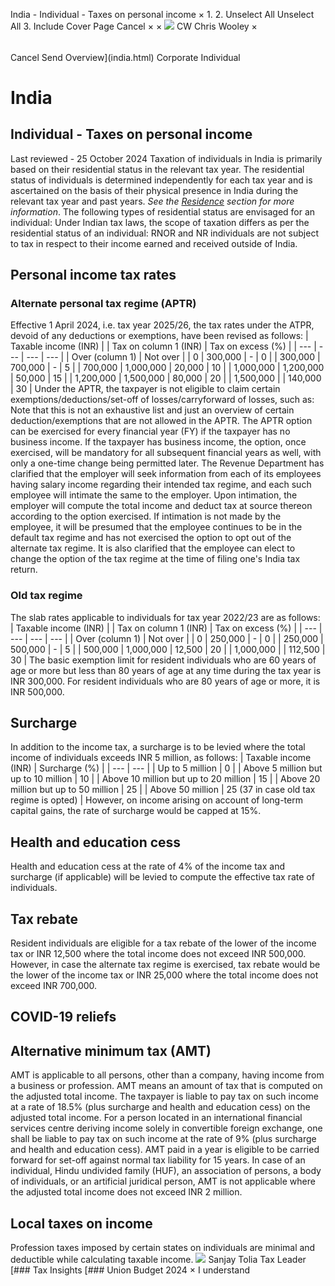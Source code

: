 India - Individual - Taxes on personal income
×
1.
2.
Unselect All
Unselect All
3.
Include Cover Page
Cancel
×
×
![](-/media/world-wide-tax-summaries/attachments/global---chris-wooley.ashx%3Frev=ac5e5f3223b34096b1afc2a6009c7320&revision=ac5e5f32-23b3-4096-b1af-c2a6009c7320&hash=859B7ADC84DC2CBEC9760E9E6EE7DE6D0A8BFCDF)
CW
Chris Wooley
×
######
Cancel
Send
Overview](india.html)
Corporate
Individual
# India
## Individual - Taxes on personal income
Last reviewed - 25 October 2024
Taxation of individuals in India is primarily based on their residential status in the relevant tax year. The residential status of individuals is determined independently for each tax year and is ascertained on the basis of their physical presence in India during the relevant tax year and past years. *See the [Residence](india/individual/residence.html) section for more information*.
The following types of residential status are envisaged for an individual:
Under Indian tax laws, the scope of taxation differs as per the residential status of an individual:
RNOR and NR individuals are not subject to tax in respect to their income earned and received outside of India.
## Personal income tax rates
### Alternate personal tax regime (APTR)
Effective 1 April 2024, i.e. tax year 2025/26, the tax rates under the ATPR, devoid of any deductions or exemptions, have been revised as follows:
| Taxable income (INR) | | Tax on column 1 (INR) | Tax on excess (%) |
| --- | --- | --- | --- |
| Over (column 1) | Not over |
| 0 | 300,000 | - | 0 |
| 300,000 | 700,000 | - | 5 |
| 700,000 | 1,000,000 | 20,000 | 10 |
| 1,000,000 | 1,200,000 | 50,000 | 15 |
| 1,200,000 | 1,500,000 | 80,000 | 20 |
| 1,500,000 |  | 140,000 | 30 |
Under the APTR, the taxpayer is not eligible to claim certain exemptions/deductions/set-off of losses/carryforward of losses, such as:
Note that this is not an exhaustive list and just an overview of certain deduction/exemptions that are not allowed in the APTR.
The APTR option can be exercised for every financial year (FY) if the taxpayer has no business income. If the taxpayer has business income, the option, once exercised, will be mandatory for all subsequent financial years as well, with only a one-time change being permitted later.
The Revenue Department has clarified that the employer will seek information from each of its employees having salary income regarding their intended tax regime, and each such employee will intimate the same to the employer. Upon intimation, the employer will compute the total income and deduct tax at source thereon according to the option exercised.
If intimation is not made by the employee, it will be presumed that the employee continues to be in the default tax regime and has not exercised the option to opt out of the alternate tax regime.
It is also clarified that the employee can elect to change the option of the tax regime at the time of filing one's India tax return.
### Old tax regime
The slab rates applicable to individuals for tax year 2022/23 are as follows:
| Taxable income (INR) | | Tax on column 1 (INR) | Tax on excess (%) |
| --- | --- | --- | --- |
| Over (column 1) | Not over |
| 0 | 250,000 | - | 0 |
| 250,000 | 500,000 | - | 5 |
| 500,000 | 1,000,000 | 12,500 | 20 |
| 1,000,000 |  | 112,500 | 30 |
The basic exemption limit for resident individuals who are 60 years of age or more but less than 80 years of age at any time during the tax year is INR 300,000. For resident individuals who are 80 years of age or more, it is INR 500,000.
## Surcharge
In addition to the income tax, a surcharge is to be levied where the total income of individuals exceeds INR 5 million, as follows:
| Taxable income (INR) | Surcharge (%) |
| --- | --- |
| Up to 5 million | 0 |
| Above 5 million but up to 10 million | 10 |
| Above 10 million but up to 20 million | 15 |
| Above 20 million but up to 50 million | 25 |
| Above 50 million | 25 (37 in case old tax regime is opted) |
However, on income arising on account of long-term capital gains, the rate of surcharge would be capped at 15%.
## Health and education cess
Health and education cess at the rate of 4% of the income tax and surcharge (if applicable) will be levied to compute the effective tax rate of individuals.
## Tax rebate
Resident individuals are eligible for a tax rebate of the lower of the income tax or INR 12,500 where the total income does not exceed INR 500,000. However, in case the alternate tax regime is exercised, tax rebate would be the lower of the income tax or INR 25,000 where the total income does not exceed INR 700,000.
## COVID-19 reliefs
## Alternative minimum tax (AMT)
AMT is applicable to all persons, other than a company, having income from a business or profession. AMT means an amount of tax that is computed on the adjusted total income. The taxpayer is liable to pay tax on such income at a rate of 18.5% (plus surcharge and health and education cess) on the adjusted total income. For a person located in an international financial services centre deriving income solely in convertible foreign exchange, one shall be liable to pay tax on such income at the rate of 9% (plus surcharge and health and education cess). AMT paid in a year is eligible to be carried forward for set-off against normal tax liability for 15 years. In case of an individual, Hindu undivided family (HUF), an association of persons, a body of individuals, or an artificial juridical person, AMT is not applicable where the adjusted total income does not exceed INR 2 million.
## Local taxes on income
Profession taxes imposed by certain states on individuals are minimal and deductible while calculating taxable income.
![](-/media/world-wide-tax-summaries/indiasanjay-toliaindia--sanjay-toliajpg20210806125306130.ashx%3Frev=f393297073ba484790b1b93fa5cb1bc7&revision=f3932970-73ba-4847-90b1-b93fa5cb1bc7&hash=2D915EB687C69B9A6709A1D103733BAA6FD9A0AE)
Sanjay Tolia
Tax Leader
[### Tax Insights
[### Union Budget 2024
×
I understand